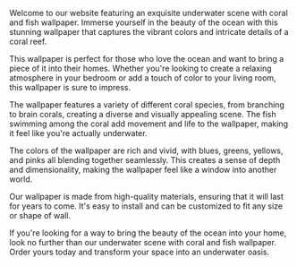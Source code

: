 <!--
Write me content for website with wallpaper "An underwater scene with coral and fish"
-->

<!--font:Poppins-->

Welcome to our website featuring an exquisite underwater scene with coral and fish wallpaper. Immerse yourself in the beauty of the ocean with this stunning wallpaper that captures the vibrant colors and intricate details of a coral reef.

This wallpaper is perfect for those who love the ocean and want to bring a piece of it into their homes. Whether you're looking to create a relaxing atmosphere in your bedroom or add a touch of color to your living room, this wallpaper is sure to impress.

The wallpaper features a variety of different coral species, from branching to brain corals, creating a diverse and visually appealing scene. The fish swimming among the coral add movement and life to the wallpaper, making it feel like you're actually underwater.

The colors of the wallpaper are rich and vivid, with blues, greens, yellows, and pinks all blending together seamlessly. This creates a sense of depth and dimensionality, making the wallpaper feel like a window into another world.

Our wallpaper is made from high-quality materials, ensuring that it will last for years to come. It's easy to install and can be customized to fit any size or shape of wall.

If you're looking for a way to bring the beauty of the ocean into your home, look no further than our underwater scene with coral and fish wallpaper. Order yours today and transform your space into an underwater oasis.
